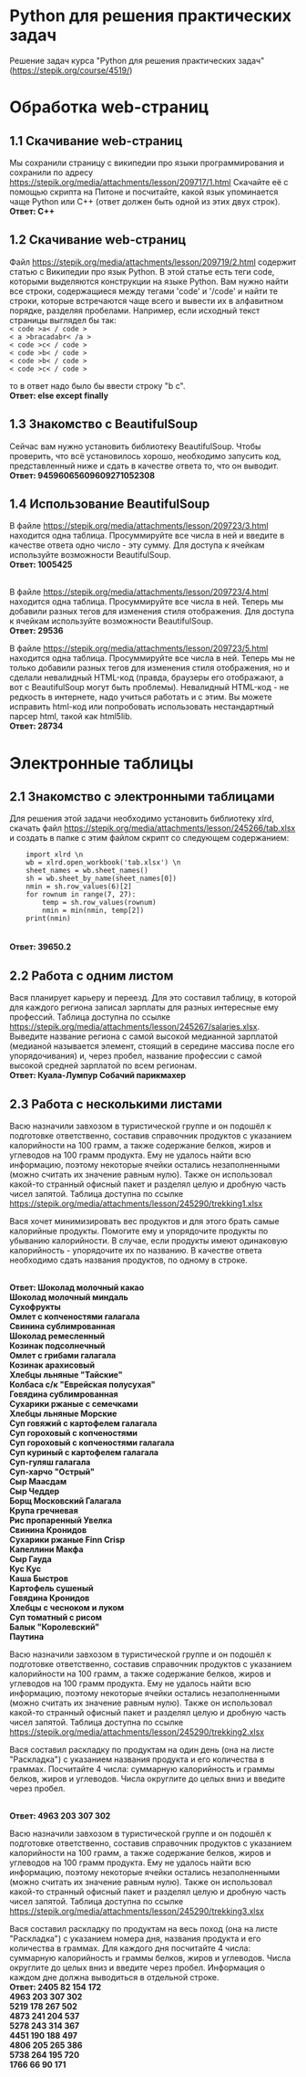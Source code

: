 # Python для решения практических задач

Решение задач курса "Python для решения практических задач" (https://stepik.org/course/4519/)

<h1> Обработка web-страниц </h1>

<h2> 1.1 Скачивание web-страниц </h2>
Мы сохранили страницу с википедии про языки программирования и сохранили по адресу <a href="https://stepik.org/media/attachments/lesson/209717/1.html">https://stepik.org/media/attachments/lesson/209717/1.html</a>
Скачайте её с помощью скрипта на Питоне и посчитайте, какой язык упоминается чаще Python или C++ (ответ должен быть одной из этих двух строк).
<b> Ответ: C++ </b>

<h2> 1.2 Скачивание web-страниц </h2>
Файл <a href="https://stepik.org/media/attachments/lesson/209719/2.html">https://stepik.org/media/attachments/lesson/209719/2.html</a> содержит статью с Википедии про язык Python. В этой статье есть теги code, которыми выделяются конструкции на языке Python. Вам нужно найти все строки, содержащиеся между тегами 'code' и '/code' и найти те строки, которые встречаются чаще всего и вывести их в алфавитном порядке, разделяя пробелами.
Например, если исходный текст страницы выглядел бы так:
<br/><code>< code >a< / code > </code>
<br/><code>< a >bracadabr< /a > </code>
<br/><code>< code >c< / code > </code>
<br/><code>< code >b< / code > </code>
<br/><code>< code >b< / code > </code>
<br/><code>< code >c< / code > </code>
<br/>

то в ответ надо было бы ввести строку "b c".
<br/><b> Ответ: else except finally </b>

<h2> 1.3 Знакомство с BeautifulSoup </h2>
Сейчас вам нужно установить библиотеку BeautifulSoup. Чтобы проверить, что всё установилось хорошо, необходимо запусить код, представленный ниже и сдать в качестве ответа то, что он выводит.
<br/><b> Ответ: 94596065609609271052308 </b>

<h2> 1.4 Использование BeautifulSoup </h2>
В файле <a href="https://stepik.org/media/attachments/lesson/209723/3.html">https://stepik.org/media/attachments/lesson/209723/3.html</a> находится одна таблица. Просуммируйте все числа в ней и введите в качестве ответа одно число - эту сумму. Для доступа к ячейкам используйте возможности BeautifulSoup.
<br/><b> Ответ: 1005425 </b>

<br/>В файле <a href="https://stepik.org/media/attachments/lesson/209723/4.html">https://stepik.org/media/attachments/lesson/209723/4.html</a> находится одна таблица. Просуммируйте все числа в ней. Теперь мы добавили разных тегов для изменения стиля отображения. Для доступа к ячейкам используйте возможности BeautifulSoup.
<br/><b> Ответ: 29536 </b>

В файле <a href="https://stepik.org/media/attachments/lesson/209723/5.html">https://stepik.org/media/attachments/lesson/209723/5.html</a> находится одна таблица. Просуммируйте все числа в ней. Теперь мы не только добавили разных тегов для изменения стиля отображения, но и сделали невалидный HTML-код (правда, браузеры его отображают, а вот с BeautifulSoup могут быть проблемы). Невалидный HTML-код - не редкость в интернете, надо учиться работать и с этим. Вы можете исправить html-код или попробовать использовать нестандартный парсер html, такой как html5lib.
<br/><b> Ответ: 28734 </b>

<h1> Электронные таблицы </h1>
    
<h2> 2.1 Знакомство с электронными таблицами </h2>
Для решения этой задачи необходимо установить библиотеку xlrd, скачать файл <a href="https://stepik.org/media/attachments/lesson/245266/tab.xlsx">https://stepik.org/media/attachments/lesson/245266/tab.xlsx</a> и создать в папке с этим файлом скрипт со следующем содержанием:
<br/>
<code>
    import xlrd \n
    wb = xlrd.open_workbook('tab.xlsx') \n
    sheet_names = wb.sheet_names()
    sh = wb.sheet_by_name(sheet_names[0])
    nmin = sh.row_values(6)[2]
    for rownum in range(7, 27):
        temp = sh.row_values(rownum)
        nmin = min(nmin, temp[2])
    print(nmin)
</code>
<br/>
<br/><b> Ответ: 39650.2 </b>
    
<h2> 2.2 Работа с одним листом </h2>
Вася планирует карьеру и переезд. Для это составил таблицу, в которой для каждого региона записал зарплаты для разных интересные ему профессий. Таблица доступна по ссылке <a href="https://stepik.org/media/attachments/lesson/245267/salaries.xlsx">https://stepik.org/media/attachments/lesson/245267/salaries.xlsx</a>. Выведите название региона с самой высокой медианной зарплатой (медианой называется элемент, стоящий в середине массива после его упорядочивания) и, через пробел, название профессии с самой высокой средней зарплатой по всем регионам. 
<br/><b> Ответ: Куала-Лумпур Собачий парикмахер </b>   

    
<h2> 2.3 Работа с несколькими листами </h2>
Васю назначили завхозом в туристической группе и он подошёл к подготовке ответственно, составив справочник продуктов с указанием калорийности на 100 грамм, а также содержание белков, жиров и углеводов на 100 грамм продукта. Ему не удалось найти всю информацию, поэтому некоторые ячейки остались незаполненными (можно считать их значение равным нулю). Также он использовал какой-то странный офисный пакет и разделял целую и дробную часть чисел запятой. Таблица доступна по ссылке <a href="https://stepik.org/media/attachments/lesson/245290/trekking1.xlsx">https://stepik.org/media/attachments/lesson/245290/trekking1.xlsx</a>

Вася хочет минимизировать вес продуктов и для этого брать самые калорийные продукты. Помогите ему и упорядочите продукты по убыванию калорийности. В случае, если продукты имеют одинаковую калорийность - упорядочите их по названию. В качестве ответа необходимо сдать названия продуктов, по одному в строке.
    

<br/><b> Ответ: 
Шоколад молочный какао<br/>
Шоколад молочный миндаль<br/>
Сухофрукты<br/>
Омлет с копченостями галагала<br/>
Свинина сублимрованная<br/>
Шоколад ремесленный<br/>
Козинак подсолнечный<br/>
Омлет с грибами галагала<br/>
Козинак арахисовый<br/>
Хлебцы льняные "Тайские"<br/>
Колбаса с/к "Еврейская полусухая"<br/>
Говядина сублимрованная<br/>
Сухарики ржаные с семечками<br/>
Хлебцы льняные Морские<br/>
Суп говяжий с картофелем галагала<br/>
Суп гороховый с копченостями<br/>
Суп гороховый с копченостями галагала<br/>
Суп куриный с картофелем галагала<br/>
Суп-гуляш галагала<br/>
Суп-харчо "Острый"<br/>
Сыр Маасдам<br/>
Сыр Чеддер<br/>
Борщ Московский Галагала<br/>
Крупа гречневая<br/>
Рис пропаренный Увелка<br/>
Свинина Кронидов<br/>
Сухарики ржаные Finn Crisp<br/>
Капеллини Макфа<br/>
Сыр Гауда<br/>
Кус Кус<br/>
Каша Быстров<br/>
Картофель сушеный<br/>
Говядина Кронидов<br/>
Хлебцы с чесноком и луком<br/>
Суп томатный с рисом<br/>
Балык "Королевский"<br/>
Паутина
</b>   
    
 
Васю назначили завхозом в туристической группе и он подошёл к подготовке ответственно, составив справочник продуктов с указанием калорийности на 100 грамм, а также содержание белков, жиров и углеводов на 100 грамм продукта. Ему не удалось найти всю информацию, поэтому некоторые ячейки остались незаполненными (можно считать их значение равным нулю). Также он использовал какой-то странный офисный пакет и разделял целую и дробную часть чисел запятой. Таблица доступна по ссылке <a href="https://stepik.org/media/attachments/lesson/245290/trekking2.xlsx ">https://stepik.org/media/attachments/lesson/245290/trekking2.xlsx</a>

Вася составил раскладку по продуктам на один день (она на листе "Раскладка") с указанием названия продукта и его количества в граммах. Посчитайте 4 числа: суммарную калорийность и граммы белков, жиров и углеводов. Числа округлите до целых вниз и введите через пробел.
    
<br/><b> Ответ: 4963 203 307 302 </b> 
    
Васю назначили завхозом в туристической группе и он подошёл к подготовке ответственно, составив справочник продуктов с указанием калорийности на 100 грамм, а также содержание белков, жиров и углеводов на 100 грамм продукта. Ему не удалось найти всю информацию, поэтому некоторые ячейки остались незаполненными (можно считать их значение равным нулю). Также он использовал какой-то странный офисный пакет и разделял целую и дробную часть чисел запятой. Таблица доступна по ссылке <a href="https://stepik.org/media/attachments/lesson/245290/trekking3.xlsx">https://stepik.org/media/attachments/lesson/245290/trekking3.xlsx</a>

Вася составил раскладку по продуктам на весь поход (она на листе "Раскладка") с указанием номера дня, названия продукта и его количества в граммах. Для каждого дня посчитайте 4 числа: суммарную калорийность и граммы белков, жиров и углеводов. Числа округлите до целых вниз и введите через пробел. Информация о каждом дне должна выводиться в отдельной строке.
<br/><b> Ответ: 
2405 82 154 172<br/>
4963 203 307 302<br/>
5219 178 267 502<br/>
4873 241 204 537<br/>
5278 243 314 367<br/>
4451 190 188 497<br/>
4806 205 265 386<br/>
5738 264 195 720<br/>
1766 66 90 171
</b> 
